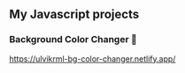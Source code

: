 ## My Javascript projects

### Background Color Changer 🚀
https://ulvikrml-bg-color-changer.netlify.app/
